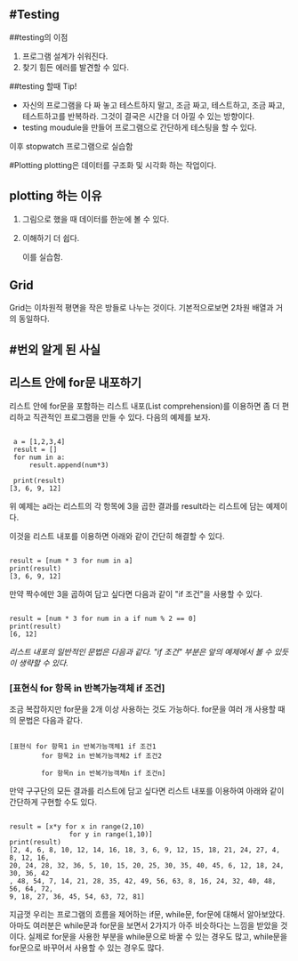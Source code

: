 #Testing
---
##testing의 이점
  1. 프로그램 설계가 쉬워진다.
  1. 찾기 힘든 에러를 발견할 수 있다.

##testing 할때 Tip!
  -  자신의 프로그램을 다 짜 놓고 테스트하지 말고, 조금 짜고, 테스트하고, 조금 짜고, 테스트하고를 반복하라. 그것이 결국은 시간을 더 아낄 수 있는 방향이다.
  - testing moudule을 만들어 프로그램으로 간단하게 테스팅을 할 수 있다.

  이후 stopwatch 프로그램으로 실습함

#Plotting
plotting은 데이터를 구조화 및 시각화 하는 작업이다.

## plotting 하는 이유
1. 그림으로 했을 때 데이터를 한눈에 볼 수 있다.
2. 이해하기 더 쉽다.

    이를 실습함.

## Grid
Grid는 이차원적 평면을 작은 방들로 나누는 것이다.
기본적으로보면 2차원 배열과 거의 동일하다.

#번외 알게 된 사실
---
## 리스트 안에 for문 내포하기
리스트 안에 for문을 포함하는 리스트 내포(List comprehension)를 이용하면 좀 더 편리하고 직관적인 프로그램을 만들 수 있다. 다음의 예제를 보자.
<pre><code>
 a = [1,2,3,4]
 result = []
 for num in a:
     result.append(num*3)

 print(result)
[3, 6, 9, 12]
</code></pre>
위 예제는 a라는 리스트의 각 항목에 3을 곱한 결과를 result라는 리스트에 담는 예제이다.

이것을 리스트 내포를 이용하면 아래와 같이 간단히 해결할 수 있다.
<pre><code>
result = [num * 3 for num in a]
print(result)
[3, 6, 9, 12]
</code></pre>

만약 짝수에만 3을 곱하여 담고 싶다면 다음과 같이 "if 조건"을 사용할 수 있다.
<pre><code>
result = [num * 3 for num in a if num % 2 == 0]
print(result)
[6, 12]
</code></pre>

*리스트 내포의 일반적인 문법은 다음과 같다. "if 조건" 부분은 앞의 예제에서 볼 수 있듯이 생략할 수 있다.*

### [표현식 for 항목 in 반복가능객체 if 조건]
조금 복잡하지만 for문을 2개 이상 사용하는 것도 가능하다. for문을 여러 개 사용할 때의 문법은 다음과 같다.
<pre><code>
[표현식 for 항목1 in 반복가능객체1 if 조건1
        for 항목2 in 반복가능객체2 if 조건2

        for 항목n in 반복가능객체n if 조건n]
</code></pre>

만약 구구단의 모든 결과를 리스트에 담고 싶다면 리스트 내포를 이용하여 아래와 같이 간단하게 구현할 수도 있다.
<pre><code>
result = [x*y for x in range(2,10)
               for y in range(1,10)]
print(result)
[2, 4, 6, 8, 10, 12, 14, 16, 18, 3, 6, 9, 12, 15, 18, 21, 24, 27, 4, 8, 12, 16,
20, 24, 28, 32, 36, 5, 10, 15, 20, 25, 30, 35, 40, 45, 6, 12, 18, 24, 30, 36, 42
, 48, 54, 7, 14, 21, 28, 35, 42, 49, 56, 63, 8, 16, 24, 32, 40, 48, 56, 64, 72,
9, 18, 27, 36, 45, 54, 63, 72, 81]
</code></pre>

지금껏 우리는 프로그램의 흐름을 제어하는 if문, while문, for문에 대해서 알아보았다. 아마도 여러분은 while문과 for문을 보면서 2가지가 아주 비슷하다는 느낌을 받았을 것이다. 실제로 for문을 사용한 부분을 while문으로 바꿀 수 있는 경우도 많고, while문을 for문으로 바꾸어서 사용할 수 있는 경우도 많다.
